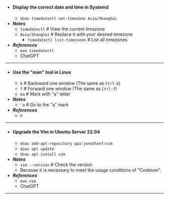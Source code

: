 - #### Display the correct date and time in Systemd
    - `doas timedatectl set-timezone Asia/Shanghai`
- ***Notes***
    - `timedatectl` # View the current timezone
    - `Asia/Shanghai` # Replace it with your desired timezone
        - `timedatectl list-timezones` # List all timezones
- ***References***
    - `man timedatectl`
    - ChatGPT
- ---
- #### Use the "man" tool in Linux
    - `b` # Backward one window (The same as `Ctrl-b`)
    - `f` # Forward one window (The same as `Ctrl-f`)
    - `ma` # Mark with "a" letter
- ***Notes***
    - `'a` # Go to the "a" mark
- ***References***
    - `h`
- ---
- #### Upgrade the Vim in Ubuntu Server 22.04
    - `doas add-apt-repository ppa:jonathonf/vim`
    - `doas apt update`
    - `doas apt install vim`
- ***Notes***
    - `vim --version` # Check the version
    - Because it is necessary to meet the usage conditions of "Codeium".
- ***References***
    - `man vim`
    - ChatGPT
- ---
